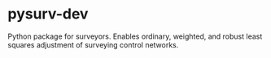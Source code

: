 # pysurv-dev
Python package for surveyors. Enables ordinary, weighted, and robust least squares adjustment of surveying control networks.
